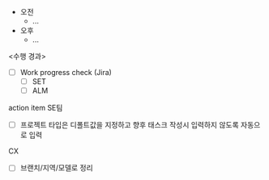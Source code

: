 - 오전
	- ...
- 오후
	- ...

<수행 경과>
- [ ] Work progress check (Jira)
	- [ ] SET
	- [ ] ALM

action item
SE팀
- [ ] 프로젝트 타입은 디폴트값을 지정하고 향후 태스크 작성시 입력하지 않도록 자동으로 입력

CX
- [ ] 브랜치/지역/모델로 정리 